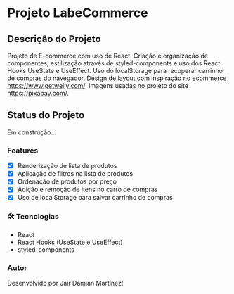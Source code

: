# Projeto LabeCommerce  

## Descrição do Projeto
Projeto de E-commerce com uso de React. Criação e organização de componentes, estilização através de styled-components e uso dos 
React Hooks UseState e UseEffect. Uso do localStorage para recuperar carrinho de compras do navegador.
Design de layout com inspiração no ecommerce https://www.getwelly.com/.
Imagens usadas no projeto do site https://pixabay.com/.

## Status do Projeto
Em construção...

### Features
- [x] Renderização de lista de produtos
- [x] Aplicação de filtros na lista de produtos
- [x] Ordenação de produtos por preço
- [x] Adição e remoção de itens no carro de compras
- [x] Uso de localStorage para salvar carrinho de compras

### 🛠 Tecnologias
- React
- React Hooks (UseState e UseEffect)
- styled-components

### Autor
Desenvolvido por Jair Damián Martínez!

